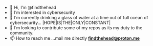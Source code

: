 - 👋 Hi, I’m @findthehead
- 👀 I’m interested in cybersecurity 
- 🌱 I’m currently drinking a glass of water at a time out of full ocean of cybersecurity... |HOPE|IS|THE|ONLY|CONSTANT|
- 💞️ I’m looking to contribute some of my repos as its my duty to the community. 
- 📫 How to reach me ...mail me directly <b>findthehead@proton.me</b>



<!---
Thanks
--->
